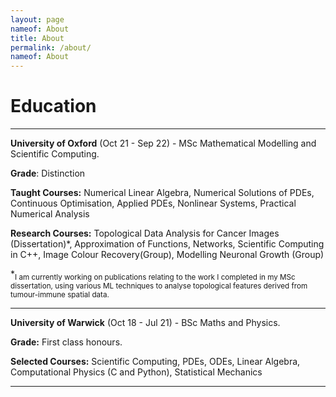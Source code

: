 ```yaml
---
layout: page
nameof: About
title: About
permalink: /about/
nameof: About
---
```

# Education

---

**University of Oxford** (Oct 21 - Sep 22) - MSc Mathematical Modelling and Scientific Computing. 

**Grade**: Distinction

**Taught Courses:** Numerical Linear Algebra, Numerical Solutions of PDEs, Continuous Optimisation, Applied PDEs, Nonlinear Systems, Practical Numerical Analysis

**Research Courses:** Topological Data Analysis for Cancer Images (Dissertation)*, Approximation of Functions, Networks, Scientific Computing in C++, Image Colour Recovery(Group), Modelling Neuronal Growth (Group)

*<sub>I am currently working on publications relating to the work I completed in my MSc dissertation, using various ML techniques to analyse topological features derived from tumour-immune spatial data.</sub>

---

**University of Warwick** (Oct 18 - Jul 21) - BSc Maths and Physics. 

**Grade:** First class honours.

**Selected Courses:** Scientific Computing, PDEs, ODEs, Linear Algebra, Computational Physics (C and Python), Statistical Mechanics

---

